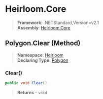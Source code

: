 # Heirloom.Core

> **Framework**: .NETStandard,Version=v2.1  
> **Assembly**: [Heirloom.Core][0]

## Polygon.Clear (Method)

> **Namespace**: [Heirloom][0]  
> **Declaring Type**: [Polygon][1]

### Clear()

```cs
public void Clear()
```

> **Returns** - `void`

[0]: ../../../Heirloom.Core.md
[1]: ../Polygon.md

